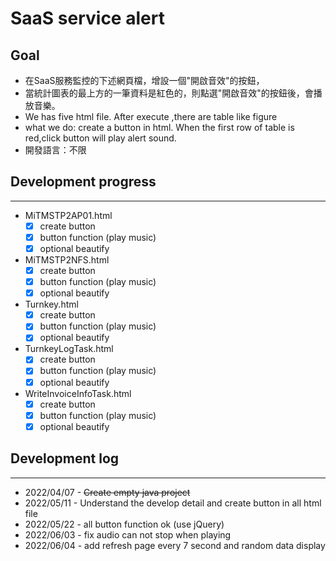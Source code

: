 # SaaS service alert
## Goal
- 在SaaS服務監控的下述網頁檔，增設一個"開啟音效"的按鈕，
- 當統計圖表的最上方的一筆資料是紅色的，則點選"開啟音效"的按鈕後，會播放音樂。
- We has five html file. After execute ,there are table like figure
- what we do: create a button in html. When the first row of table is red,click button will play alert sound.
- 開發語言：不限


## Development progress
---
- MiTMSTP2AP01.html
    - [x] create button
    - [x] button function (play music)
    - [x] optional beautify
- MiTMSTP2NFS.html
    - [x] create button
    - [x] button function (play music)
    - [x] optional beautify
- Turnkey.html
    - [x] create button
    - [x] button function (play music)
    - [x] optional beautify
- TurnkeyLogTask.html
    - [x] create button
    - [x] button function (play music)
    - [x] optional beautify
- WriteInvoiceInfoTask.html
    - [x] create button
    - [x] button function (play music)
    - [x] optional beautify
## Development log
---
- 2022/04/07 - ~~Create empty java project~~
- 2022/05/11 - Understand the develop detail and create button in all html file
- 2022/05/22 - all button function ok (use jQuery)
- 2022/06/03 - fix audio can not stop when playing
- 2022/06/04 - add refresh page every 7 second and random data display